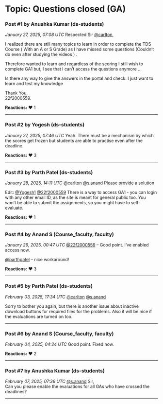 # Topic: Questions closed (GA)

### Post #1 by **Anushka Kumar** (ds-students)
*January 27, 2025, 07:08 UTC*
Respected Sir [@carlton](https://discourse.onlinedegree.iitm.ac.in/u/carlton),

I realized there are still many topics to learn in order to complete the TDS Course ( With an A or S Grade) as I have missed some questions (Couldn’t do even after studying the videos ) .

Therefore wanted to learn and regardless of the scoring I still wish to complete GA1 but, I see that I can’t access the questions anymore …

Is there any way to give the answers in the portal and check. I just want to learn and test my knowledge

Thank You,  
22f2000559.

**Reactions:** ❤️ 1

---

### Post #2 by **Yogesh** (ds-students)
*January 27, 2025, 07:46 UTC*
Yeah. There must be a mechanism by which the scores get frozen but students are able to practise even after the deadline.

**Reactions:** ❤️ 3

---

### Post #3 by **Parth Patel** (ds-students)
*January 28, 2025, 14:11 UTC*
[@carlton](https://discourse.onlinedegree.iitm.ac.in/u/carlton) [@s.anand](https://discourse.onlinedegree.iitm.ac.in/u/s.anand) Please provide a solution

Edit: [@Yogesh1](https://discourse.onlinedegree.iitm.ac.in/u/yogesh1) [@22f2000559](https://discourse.onlinedegree.iitm.ac.in/u/22f2000559) There is a way to access GA1 - you can login with any other email ID, as the site is meant for general public too. You won’t be able to submit the assignments, so you might have to self-evaluate.

**Reactions:** ❤️ 1

---

### Post #4 by **Anand S** (Course_faculty, faculty)
*January 29, 2025, 00:47 UTC*
[@22f2000559](https://discourse.onlinedegree.iitm.ac.in/u/22f2000559) – Good point. I’ve enabled access now.

[@parthpatel](https://discourse.onlinedegree.iitm.ac.in/u/parthpatel) – nice workaround!

**Reactions:** ❤️ 3

---

### Post #5 by **Parth Patel** (ds-students)
*February 03, 2025, 17:34 UTC*
[@carlton](https://discourse.onlinedegree.iitm.ac.in/u/carlton) [@s.anand](https://discourse.onlinedegree.iitm.ac.in/u/s.anand)

Sorry to bother you again, but there is another issue about inactive download buttons for required files for the problems. Also it will be nice if the evaluations are turned on too.

---

### Post #6 by **Anand S** (Course_faculty, faculty)
*February 04, 2025, 04:24 UTC*
Good point. Fixed now.

**Reactions:** ❤️ 2

---

### Post #7 by **Anushka Kumar** (ds-students)
*February 07, 2025, 07:36 UTC*
[@s.anand](https://discourse.onlinedegree.iitm.ac.in/u/s.anand) Sir,  
Can you please enable the evaluations for all GAs who have crossed the deadlines?

---
